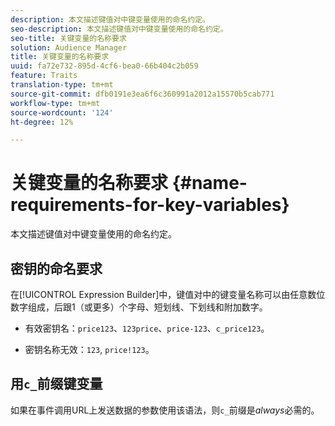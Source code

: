 ```yaml
---
description: 本文描述键值对中键变量使用的命名约定。
seo-description: 本文描述键值对中键变量使用的命名约定。
seo-title: 关键变量的名称要求
solution: Audience Manager
title: 关键变量的名称要求
uuid: fa72e732-895d-4cf6-bea0-66b404c2b059
feature: Traits
translation-type: tm+mt
source-git-commit: dfb0191e3ea6f6c360991a2012a15570b5cab771
workflow-type: tm+mt
source-wordcount: '124'
ht-degree: 12%

---
```



# 关键变量的名称要求 {#name-requirements-for-key-variables}

本文描述键值对中键变量使用的命名约定。

## 密钥的命名要求

<!-- c_tb_key_name_requirements.xml -->

在[!UICONTROL Expression Builder]中，键值对中的键变量名称可以由任意数位数字组成，后跟1（或更多）个字母、短划线、下划线和附加数字。

* 有效密钥名：`price123`、`123price`、`price-123`、`c_price123`。

* 密钥名称无效：`123`, `price!123`。

## 用`c_`前缀键变量

如果在事件调用URL上发送数据的参数使用该语法，则`c_`前缀是&#x200B;*always*&#x200B;必需的。